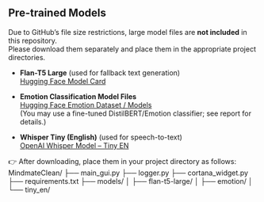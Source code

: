 ## Pre-trained Models

Due to GitHub’s file size restrictions, large model files are **not included** in this repository.  
Please download them separately and place them in the appropriate project directories.

- **Flan-T5 Large** (used for fallback text generation)  
  [Hugging Face Model Card](https://huggingface.co/google/flan-t5-large)

- **Emotion Classification Model Files**  
  [Hugging Face Emotion Dataset / Models](https://huggingface.co/datasets/dair-ai/emotion)  
  (You may use a fine-tuned DistilBERT/Emotion classifier; see report for details.)

- **Whisper Tiny (English)** (used for speech-to-text)  
  [OpenAI Whisper Model – Tiny EN](https://huggingface.co/openai/whisper-tiny.en)

👉 After downloading, place them in your project directory as follows:
MindmateClean/
├── main_gui.py
├── logger.py
├── cortana_widget.py
├── requirements.txt
├── models/
│ ├── flan-t5-large/
│ ├── emotion/
│ └── tiny_en/
